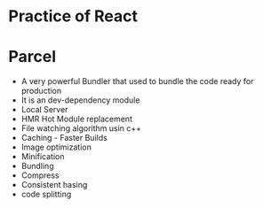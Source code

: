 # Practice of React

# Parcel 
- A very powerful Bundler that used to bundle the code ready for production
- It is an dev-dependency module
- Local Server
- HMR Hot Module replacement
- File watching algorithm usin c++
- Caching - Faster Builds
- Image optimization
- Minification
- Bundling
- Compress
- Consistent hasing
- code splitting

